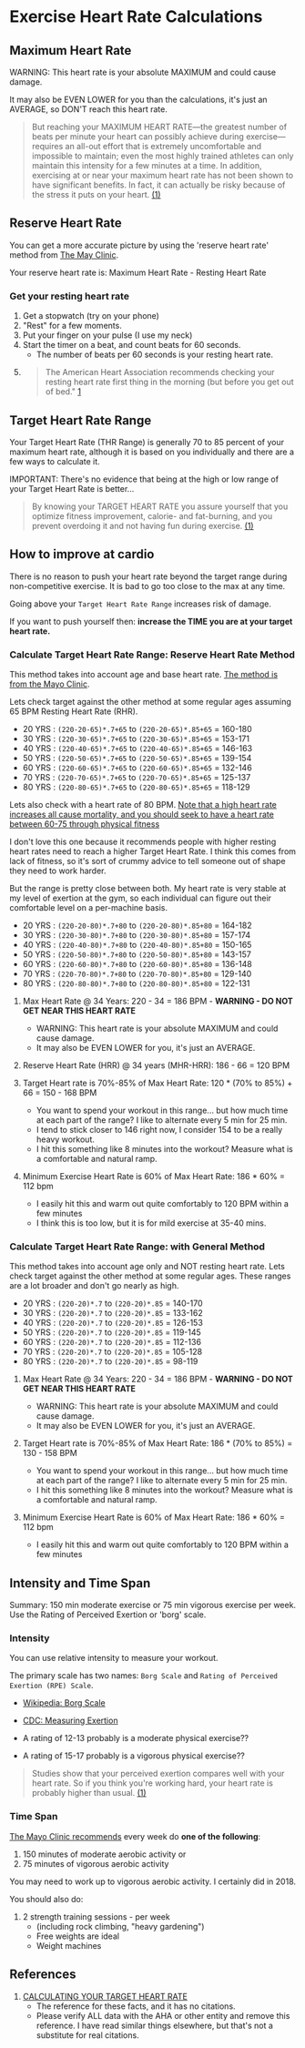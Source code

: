 # Exercise Heart Rate Calculations


## Maximum Heart Rate

WARNING: This heart rate is your absolute MAXIMUM and could cause damage. 

It may also be EVEN LOWER for you than the calculations, it's just an AVERAGE, so DON'T reach this heart rate.

> But reaching your MAXIMUM HEART RATE—the greatest number of beats per minute your heart can possibly achieve during exercise—requires an all-out effort that is extremely uncomfortable and impossible to maintain; even the most highly trained athletes can only maintain this intensity for a few minutes at a time. In addition, exercising at or near your maximum heart rate has not been shown to have significant benefits. In fact, it can actually be risky because of the stress it puts on your heart. [(1)](https://www.canyonranch.com/blog/fitness/calculating-your-target-heart-rate/)


## Reserve Heart Rate

You can get a more accurate picture by using the 'reserve heart rate' method from [The May Clinic]().

Your reserve heart rate is: Maximum Heart Rate - Resting Heart Rate


### Get your resting heart rate

1. Get a stopwatch (try on your phone)
1. "Rest" for a few moments.
1. Put your finger on your pulse (I use my neck)
1. Start the timer on a beat, and count beats for 60 seconds.
    - The number of beats per 60 seconds is your resting heart rate.
1. > The American Heart Association recommends checking your resting heart rate first thing in the morning (but before you get out of bed." [1](https://www.health.harvard.edu/blog/resting-heart-rate-can-reflect-current-future-health-201606179806)


## Target Heart Rate Range

Your Target Heart Rate (THR Range) is generally 70 to 85 percent of your maximum heart rate, although it is based on you individually and there are a few ways to calculate it.

IMPORTANT: There's no evidence that being at the high or low range of your Target Heart Rate is better... 

> By knowing your TARGET HEART RATE you assure yourself that you optimize fitness improvement, calorie- and fat-burning, and you prevent overdoing it and not having fun during exercise. [(1)](https://www.canyonranch.com/blog/fitness/calculating-your-target-heart-rate/)

## How to improve at cardio

There is no reason to push your heart rate beyond the target range during non-competitive exercise. It is bad to go too close to the max at any time.

Going above your `Target Heart Rate Range` increases risk of damage.

If you want to push yourself then: **increase the TIME you are at your target heart rate.**


### Calculate Target Heart Rate Range: Reserve Heart Rate Method

This method takes into account age and base heart rate.  [The method is from the Mayo Clinic](https://www.mayoclinic.org/healthy-lifestyle/fitness/in-depth/exercise-intensity/art-20046887).

Lets check target against the other method at some regular ages assuming 65 BPM Resting Heart Rate (RHR).

- 20 YRS : `(220-20-65)*.7+65` to `(220-20-65)*.85+65` = 160-180
- 30 YRS : `(220-30-65)*.7+65` to `(220-30-65)*.85+65` = 153-171
- 40 YRS : `(220-40-65)*.7+65` to `(220-40-65)*.85+65` = 146-163
- 50 YRS : `(220-50-65)*.7+65` to `(220-50-65)*.85+65` = 139-154
- 60 YRS : `(220-60-65)*.7+65` to `(220-60-65)*.85+65` = 132-146
- 70 YRS : `(220-70-65)*.7+65` to `(220-70-65)*.85+65` = 125-137
- 80 YRS : `(220-80-65)*.7+65` to `(220-80-65)*.85+65` = 118-129

Lets also check with a heart rate of 80 BPM. [Note that a high heart rate increases all cause mortality, and you should seek to have a heart rate between 60-75 through physical fitness](https://heart.bmj.com/content/99/12/882.full?sid=90e3623c-1250-4b94-928c-0a8f95c5b36b)

I don't love this one because it recommends people with higher resting heart rates need to reach a higher Target Heart Rate.  I think this comes from lack of fitness, so it's sort of crummy advice to tell someone out of shape they need to work harder.  

But the range is pretty close between both.  My heart rate is very stable at my level of exertion at the gym, so each individual can figure out their comfortable level on a per-machine basis.

- 20 YRS : `(220-20-80)*.7+80` to `(220-20-80)*.85+80` = 164-182
- 30 YRS : `(220-30-80)*.7+80` to `(220-30-80)*.85+80` = 157-174
- 40 YRS : `(220-40-80)*.7+80` to `(220-40-80)*.85+80` = 150-165
- 50 YRS : `(220-50-80)*.7+80` to `(220-50-80)*.85+80` = 143-157
- 60 YRS : `(220-60-80)*.7+80` to `(220-60-80)*.85+80` = 136-148
- 70 YRS : `(220-70-80)*.7+80` to `(220-70-80)*.85+80` = 129-140
- 80 YRS : `(220-80-80)*.7+80` to `(220-80-80)*.85+80` = 122-131


1. Max Heart Rate @ 34 Years: 220 - 34 = 186 BPM - **WARNING - DO NOT GET NEAR THIS HEART RATE**
    - WARNING: This heart rate is your absolute MAXIMUM and could cause damage. 
    - It may also be EVEN LOWER for you, it's just an AVERAGE.
1. Reserve Heart Rate (HRR) @ 34 years (MHR-HRR): 186 - 66 = 120 BPM
1. Target Heart rate is 70%-85% of Max Heart Rate: 120 * (70% to 85%) + 66 = 150 - 168 BPM
    - You want to spend your workout in this range... but how much time at each part of the range? I like to alternate every 5 min for 25 min.
    - I tend to stick closer to 146 right now, I consider 154 to be a really heavy workout.
    - I hit this something like 8 minutes into the workout? Measure what is a comfortable and natural ramp.

1. Minimum Exercise Heart Rate is 60% of Max Heart Rate: 186 * 60% = 112 bpm
	- I easily hit this and warm out quite comfortably to 120 BPM within a few minutes
	- I think this is too low, but it is for mild exercise at 35-40 mins.


### Calculate Target Heart Rate Range: with General Method

This method takes into account age only and NOT resting heart rate. Lets check target against the other method at some regular ages.  These ranges are a lot broader and don't go nearly as high.

- 20 YRS : `(220-20)*.7` to `(220-20)*.85` = 140-170
- 30 YRS : `(220-20)*.7` to `(220-20)*.85` = 133-162
- 40 YRS : `(220-20)*.7` to `(220-20)*.85` = 126-153
- 50 YRS : `(220-20)*.7` to `(220-20)*.85` = 119-145
- 60 YRS : `(220-20)*.7` to `(220-20)*.85` = 112-136
- 70 YRS : `(220-20)*.7` to `(220-20)*.85` = 105-128
- 80 YRS : `(220-20)*.7` to `(220-20)*.85` = 98-119


1. Max Heart Rate @ 34 Years: 220 - 34 = 186 BPM - **WARNING  - DO NOT GET NEAR THIS HEART RATE**
    - WARNING: This heart rate is your absolute MAXIMUM and could cause damage. 
    - It may also be EVEN LOWER for you, it's just an AVERAGE.

1. Target Heart rate is 70%-85% of Max Heart Rate: 186 * (70% to 85%) = 130 - 158 BPM
    - You want to spend your workout in this range... but how much time at each part of the range? I like to alternate every 5 min for 25 min.
    - I hit this something like 8 minutes into the workout? Measure what is a comfortable and natural ramp.

1. Minimum Exercise Heart Rate is 60% of Max Heart Rate: 186 * 60% = 112 bpm
	- I easily hit this and warm out quite comfortably to 120 BPM within a few minutes


## Intensity and Time Span

Summary: 150 min moderate exercise or 75 min vigorous exercise per week. Use the Rating of Perceived Exertion or 'borg' scale.


### Intensity

You can use relative intensity to measure your workout. 

The primary scale has two names: `Borg Scale` and `Rating of Perceived Exertion (RPE) Scale`.

- [Wikipedia: Borg Scale](https://en.wikipedia.org/wiki/Rating_of_perceived_exertion)
- [CDC: Measuring Exertion](https://www.cdc.gov/physicalactivity/basics/measuring/exertion.htm)

- A rating of 12-13 probably is a moderate physical exercise??
- A rating of 15-17 probably is a vigorous physical exercise??


> Studies show that your perceived exertion compares well with your heart rate. So if you think you're working hard, your heart rate is probably higher than usual. [(1)](https://www.mayoclinic.org/healthy-lifestyle/fitness/in-depth/exercise-intensity/art-20046887)


### Time Span

[The Mayo Clinic recommends](https://www.mayoclinic.org/healthy-lifestyle/fitness/in-depth/exercise-intensity/art-20046887) every week do **one of the following**:

1. 150 minutes of moderate aerobic activity or 
1. 75 minutes of vigorous aerobic activity

You may need to work up to vigorous aerobic activity. I certainly did in 2018.

You should also do: 

1. 2 strength training sessions - per week 
    - (including rock climbing, "heavy gardening")
    - Free weights are ideal
    - Weight machines


## References

1. [CALCULATING YOUR TARGET HEART RATE](https://www.canyonranch.com/blog/fitness/calculating-your-target-heart-rate/)
    - The reference for these facts, and it has no citations.  
    - Please verify ALL data with the AHA or other entity and remove this reference.  I have read similar things elsewhere, but that's not a substitute for real citations.